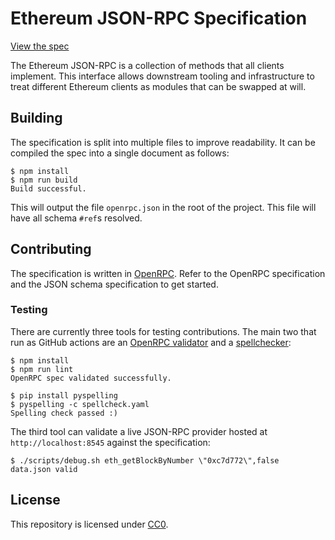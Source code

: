 # Ethereum JSON-RPC Specification

[View the spec][playground]

The Ethereum JSON-RPC is a collection of methods that all clients implement.
This interface allows downstream tooling and infrastructure to treat different
Ethereum clients as modules that can be swapped at will.

## Building

The specification is split into multiple files to improve readability. It
can be compiled the spec into a single document as follows:

```console
$ npm install
$ npm run build
Build successful.
```

This will output the file `openrpc.json` in the root of the project. This file
will have all schema `#ref`s resolved.

## Contributing

The specification is written in [OpenRPC][openrpc]. Refer to the
OpenRPC specification and the JSON schema specification to get started.

### Testing

There are currently three tools for testing contributions. The main two that
run as GitHub actions are an [OpenRPC validator][validator] and a
[spellchecker][spellchecker]:

```console
$ npm install
$ npm run lint
OpenRPC spec validated successfully.

$ pip install pyspelling
$ pyspelling -c spellcheck.yaml
Spelling check passed :)
```

The third tool can validate a live JSON-RPC provider hosted at
`http://localhost:8545` against the specification:

```console
$ ./scripts/debug.sh eth_getBlockByNumber \"0xc7d772\",false
data.json valid
```

## License

This repository is licensed under [CC0](LICENSE).


[playground]: https://playground.open-rpc.org/?schemaUrl=https://raw.githubusercontent.com/ethereum/eth1.0-apis/assembled-spec/openrpc.json&uiSchema[appBar][ui:splitView]=false&uiSchema[appBar][ui:input]=false&uiSchema[appBar][ui:examplesDropdown]=false
[openrpc]: https://open-rpc.org
[validator]: https://open-rpc.github.io/schema-utils-js/globals.html#validateopenrpcdocument
[spellchecker]: https://facelessuser.github.io/pyspelling/

